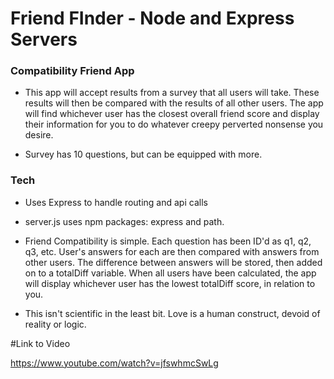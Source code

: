 # Friend FInder - Node and Express Servers

### Compatibility Friend App 

* This app will accept results from a survey that all users will take.  These results will then be compared with the results of all other users.  The app will find whichever user has the closest overall friend score and display their information for you to do whatever creepy perverted nonsense you desire.

* Survey has 10 questions, but can be equipped with more.

### Tech

* Uses Express to handle routing and api calls

* server.js uses npm packages: express and path.

* Friend Compatibility is simple.  Each question has been ID'd as q1, q2, q3, etc.  User's answers for each are then compared with answers from other users.  The difference between answers will be stored, then added on to a totalDiff variable.  When all users have been calculated, the app will display whichever user has the lowest totalDiff score, in relation to you.

* This isn't scientific in the least bit.  Love is a human construct, devoid of reality or logic.

#Link to Video

https://www.youtube.com/watch?v=jfswhmcSwLg